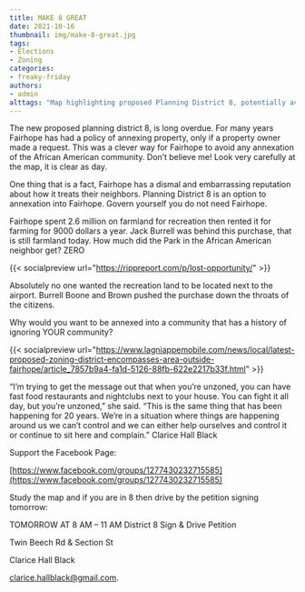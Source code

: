 ```yaml
---
title: MAKE 8 GREAT
date: 2021-10-16
thumbnail: img/make-8-great.jpg
tags:
- Elections
- Zoning
categories:
- freaky-friday
authors:
- admin
alttags: "Map highlighting proposed Planning District 8, potentially avoiding annexation issues faced by Fairhope’s African American..."
---
```

The new proposed planning district 8, is long overdue. For many years Fairhope has had a policy of annexing property, only if a property owner made a request. This was a clever way for Fairhope to avoid any annexation of the African American community. Don’t believe me! Look very carefully at the map, it is clear as day.

One thing that is a fact, Fairhope has a dismal and embarrassing reputation about how it treats their neighbors. Planning District 8 is an option to annexation into Fairhope. Govern yourself you do not need Fairhope.

Fairhope spent 2.6 million on farmland for recreation then rented it for farming for 9000 dollars a year. Jack Burrell was behind this purchase, that is still farmland today. How much did the Park in the African American neighbor get? ZERO

{{< socialpreview url="https://rippreport.com/p/lost-opportunity/" >}}

Absolutely no one wanted the recreation land to be located next to the airport. Burrell Boone and Brown pushed the purchase down the throats of the citizens.

Why would you want to be annexed into a community that has a history of ignoring YOUR community?

{{< socialpreview url="https://www.lagniappemobile.com/news/local/latest-proposed-zoning-district-encompasses-area-outside-fairhope/article_7857b9a4-fa1d-5126-88fb-622e2217b33f.html" >}}

“I’m trying to get the message out that when you’re unzoned, you can have fast food restaurants and nightclubs next to your house. You can fight it all day, but you’re unzoned,” she said. “This is the same thing that has been happening for 20 years. We’re in a situation where things are happening around us we can’t control and we can either help ourselves and control it or continue to sit here and complain.” Clarice Hall Black

Support the Facebook Page:

[https://www.facebook.com/groups/1277430232715585](https://www.facebook.com/groups/1277430232715585)

Study the map and if you are in 8 then drive by the petition signing tomorrow:

TOMORROW AT 8 AM – 11 AM District 8 Sign & Drive Petition

Twin Beech Rd & Section St

Clarice Hall Black

clarice.hallblack@gmail.com.

